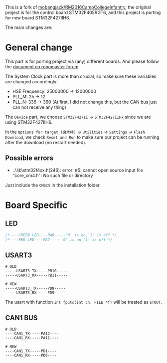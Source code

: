 This is a fork of [mobangjack/RM2016CampCollegeInfantry](https://github.com/mobangjack/RM2016CampCollegeInfantry), the original project is for the control board STM32F405RGT6, and this project is porting for new board STM32F427IIH6.

The main changes are:

# General change

This part is for porting project via (any) different boards. And please follow the [document on robomaster forum](http://bbs.robomasters.com/thread-4177-1-1.html).

The System Clock part is more than crucial, so make sure these variables are changed accordingly:

* HSE Frequency: 25000000 -> 12000000
* PLL_M: 25 -> 12
* PLL_N: 336 -> 360 (At first, I did not change this, but the CAN bus just can not receive any thing)

The `Device` part, we choose `STM32F427II` -> `STM32F427IIHx` since we are using STM32F427IIH6.

In the `Options for target (魔术棒)` -> `Utilities` -> `Settings` -> `Flash Download`, we check `Reset and Run` to make sure our project can be running after the download (no restart needed).

## Possible errors

* ..\lib\stm32f4xx.h(246): error:  #5: cannot open source input file "core_cm4.h": No such file or directory

Just include the `CMSIS` in the installation folder.


# Board Specific

## LED

``` cpp
/*----GREEN LED----PA6-----'0' is on,'1' is off */
/*----RED LED----PA7-----'0' is on,'1' is off */
```

## USART3

``` vi
# OLD
-----USART3_TX-----PB10-----
-----USART3_RX-----PB11-----

# NEW
-----USART3_TX-----PD8-----
-----USART3_RX-----PD9-----                                     
```

The usart with function `int fputc(int ch, FILE *f)` will be treated as `STOUT`.

## CAN1 BUS

``` vi
# OLD
----CAN1_TX-----PA12----
----CAN1_RX-----PA11----

# NEW
----CAN1_TX-----PD1----
----CAN1_RX-----PD0----
```